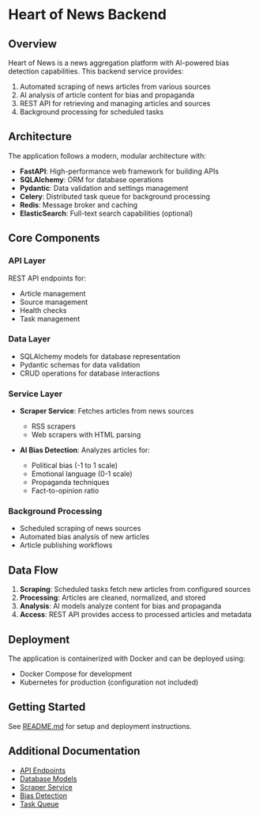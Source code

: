 # Heart of News Backend

## Overview

Heart of News is a news aggregation platform with AI-powered bias detection capabilities. This backend service provides:

1. Automated scraping of news articles from various sources
2. AI analysis of article content for bias and propaganda
3. REST API for retrieving and managing articles and sources
4. Background processing for scheduled tasks

## Architecture

The application follows a modern, modular architecture with:

- **FastAPI**: High-performance web framework for building APIs
- **SQLAlchemy**: ORM for database operations
- **Pydantic**: Data validation and settings management
- **Celery**: Distributed task queue for background processing
- **Redis**: Message broker and caching
- **ElasticSearch**: Full-text search capabilities (optional)

## Core Components

### API Layer

REST API endpoints for:
- Article management
- Source management
- Health checks
- Task management

### Data Layer

- SQLAlchemy models for database representation
- Pydantic schemas for data validation
- CRUD operations for database interactions

### Service Layer

- **Scraper Service**: Fetches articles from news sources
  - RSS scrapers
  - Web scrapers with HTML parsing
  
- **AI Bias Detection**: Analyzes articles for:
  - Political bias (-1 to 1 scale)
  - Emotional language (0-1 scale)
  - Propaganda techniques
  - Fact-to-opinion ratio

### Background Processing

- Scheduled scraping of news sources
- Automated bias analysis of new articles
- Article publishing workflows

## Data Flow

1. **Scraping**: Scheduled tasks fetch new articles from configured sources
2. **Processing**: Articles are cleaned, normalized, and stored
3. **Analysis**: AI models analyze content for bias and propaganda
4. **Access**: REST API provides access to processed articles and metadata

## Deployment

The application is containerized with Docker and can be deployed using:
- Docker Compose for development
- Kubernetes for production (configuration not included)

## Getting Started

See [README.md](../README.md) for setup and deployment instructions.

## Additional Documentation

- [API Endpoints](api_endpoints.md)
- [Database Models](database_repositories.md)
- [Scraper Service](scraper_service.md)
- [Bias Detection](bias_detection.md)
- [Task Queue](task_queue.md)